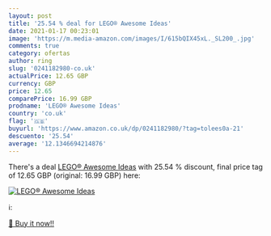 ```yaml
---
layout: post
title: '25.54 % deal for LEGO® Awesome Ideas'
date: 2021-01-17 00:23:01
image: 'https://m.media-amazon.com/images/I/615bQIX45xL._SL200_.jpg'
comments: true
category: ofertas
author: ring
slug: '0241182980-co.uk'
actualPrice: 12.65 GBP
currency: GBP
price: 12.65
comparePrice: 16.99 GBP
prodname: 'LEGO® Awesome Ideas'
country: 'co.uk'
flag: '🇬🇧'
buyurl: 'https://www.amazon.co.uk/dp/0241182980/?tag=tolees0a-21'
descuento: '25.54'
average: '12.1346694214876'
---
```


There's a deal [LEGO® Awesome Ideas](https://www.amazon.co.uk/dp/0241182980/?tag=tolees0a-21)  with  25.54 % discount, final price tag of  12.65 GBP (original: 16.99 GBP) here:

[![LEGO® Awesome Ideas](https://m.media-amazon.com/images/I/615bQIX45xL._SL200_.jpg)](https://www.amazon.co.uk/dp/0241182980/?tag=tolees0a-21)

ℹ️:


[🛒 Buy it now!!](https://www.amazon.co.uk/dp/0241182980/?tag=tolees0a-21)
